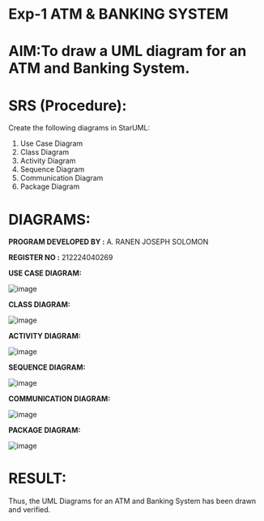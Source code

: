 # Exp-1 ATM & BANKING SYSTEM

# AIM:To draw a UML diagram for an ATM and Banking System.

# SRS (Procedure):
Create the following diagrams in StarUML:

1. Use Case Diagram
2. Class Diagram
3. Activity Diagram
4. Sequence Diagram
5. Communication Diagram
6. Package Diagram

# DIAGRAMS:
**PROGRAM DEVELOPED BY :** A. RANEN JOSEPH SOLOMON


**REGISTER NO :** 212224040269

**USE CASE DIAGRAM:**

![image](https://github.com/user-attachments/assets/e71ced0e-5ed4-4585-87ad-d834470a8a83)

**CLASS DIAGRAM:**

![image](https://github.com/user-attachments/assets/46af4cb5-8822-47c2-a6fc-9e5cef3c34ac)

**ACTIVITY DIAGRAM:**

![image](https://github.com/user-attachments/assets/ff233c58-069d-4a7c-81a7-22af38758f04)

**SEQUENCE DIAGRAM:**

![image](https://github.com/user-attachments/assets/5c0a2b9e-0e26-4192-a845-25a5a08fdd35)

**COMMUNICATION DIAGRAM:**

![image](https://github.com/user-attachments/assets/848ced8d-ec3f-4fe2-9c8f-30d5521b9c94)

**PACKAGE DIAGRAM:**

![image](https://github.com/user-attachments/assets/4b16263e-a324-436b-ae1d-a62d8bc76b6d)


# RESULT:
Thus, the UML Diagrams for an ATM and Banking System has been drawn and verified.
